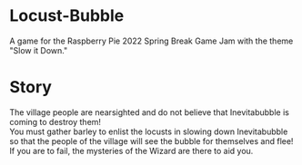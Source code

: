 # Locust-Bubble
A game for the Raspberry Pie 2022 Spring Break Game Jam with the theme "Slow it Down."

# Story
The village people are nearsighted and do not believe that Inevitabubble is coming to destroy them! \
You must gather barley to enlist the locusts in slowing down Inevitabubble so that the people of the village
will see the bubble for themselves and flee! If you are to fail, the mysteries of the Wizard are there to aid you.
